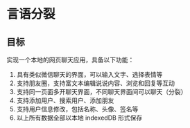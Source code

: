 # 言语分裂

## 目标

实现一个本地的网页聊天应用，具备以下功能：

1. 具有类似微信聊天的界面，可以输入文字、选择表情等
2. 支持朋友圈，支持富文本编辑说说内容、浏览和回复等互动
3. 支持同一页面多开聊天界面，不同聊天界面间可以聊天（分裂）
4. 支持添加用户、搜索用户、添加朋友
5. 支持用户信息修改，包括名称、头像、签名等
6. 以上所有数据全部以本地 indexedDB 形式保存
